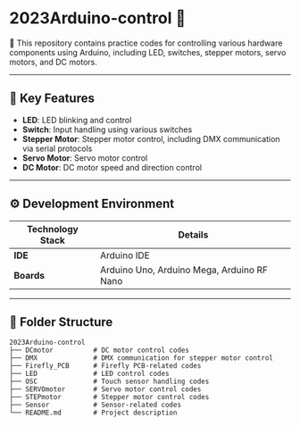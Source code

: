# 2023Arduino-control 🚀

📁 This repository contains practice codes for controlling various hardware components using Arduino, including LED, switches, stepper motors, servo motors, and DC motors.

---

## 📌 Key Features

- **LED**: LED blinking and control
- **Switch**: Input handling using various switches
- **Stepper Motor**: Stepper motor control, including DMX communication via serial protocols
- **Servo Motor**: Servo motor control
- **DC Motor**: DC motor speed and direction control

---

## ⚙️ Development Environment

| Technology Stack | Details              |
|-------------------|----------------------|
| **IDE**          | Arduino IDE          |
| **Boards**       | Arduino Uno, Arduino Mega, Arduino RF Nano |

---

## 📂 Folder Structure

```plaintext
2023Arduino-control  
├── DCmotor          # DC motor control codes  
├── DMX              # DMX communication for stepper motor control  
├── Firefly_PCB      # Firefly PCB-related codes  
├── LED              # LED control codes  
├── OSC              # Touch sensor handling codes  
├── SERVOmotor       # Servo motor control codes  
├── STEPmotor        # Stepper motor control codes  
├── Sensor           # Sensor-related codes  
└── README.md        # Project description  
